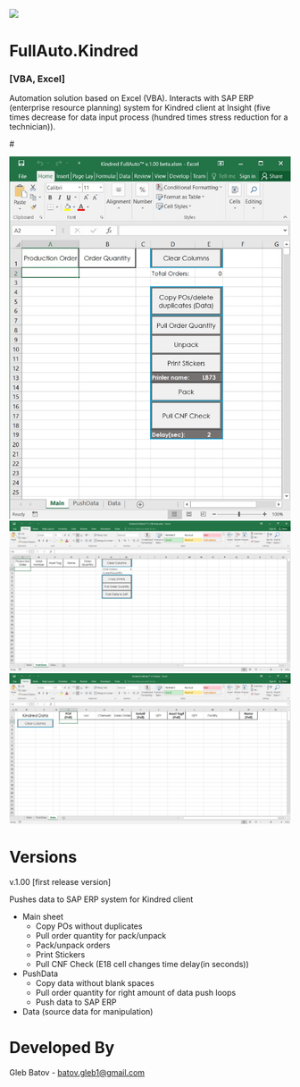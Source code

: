 <p align="left">
<img src="https://github.com/glebbatov/FullAuto.Kindred/blob/master/1200px-Microsoft_Office_Excel_(2018%E2%80%93present).svg.png" width="125">
  <h1>FullAuto.Kindred</h1>
  <h3>[VBA, Excel]</h3>
<p>
  
Automation solution based on Excel (VBA). Interacts with SAP ERP (enterprise resource planning) system for Kindred client at Insight (five times decrease for data input process (hundred times stress reduction for a technician)).
<p>
#
<p align="left">
  <img src="https://github.com/glebbatov/FullAuto.Kindred/blob/master/01.jpg" width="600">
  <img src="https://github.com/glebbatov/FullAuto.Kindred/blob/master/02.jpg" width="600">
  <img src="https://github.com/glebbatov/FullAuto.Kindred/blob/master/03.jpg" width="600">
</p>

# Versions

v.1.00 [first release version]

Pushes data to SAP ERP system for Kindred client
* Main sheet
	* Copy POs without duplicates
	* Pull order quantity for pack/unpack
	* Pack/unpack orders
	* Print Stickers
	* Pull CNF Check (E18 cell changes time delay(in seconds))
* PushData
	* Copy data without blank spaces
	* Pull order quantity for right amount of data push loops
	* Push data to SAP ERP
* Data (source data for manipulation)
  

# Developed By
Gleb Batov - batov.gleb1@gmail.com
